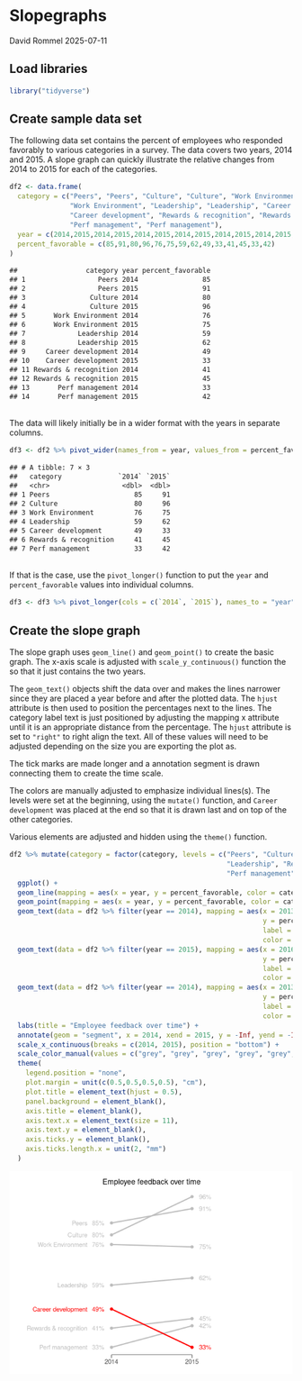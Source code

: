 Slopegraphs
================
David Rommel
2025-07-11

## Load libraries

``` r
library("tidyverse")
```

## Create sample data set

The following data set contains the percent of employees who responded
favorably to various categories in a survey. The data covers two years,
2014 and 2015. A slope graph can quickly illustrate the relative changes
from 2014 to 2015 for each of the categories.

``` r
df2 <- data.frame(
  category = c("Peers", "Peers", "Culture", "Culture", "Work Environment", 
               "Work Environment", "Leadership", "Leadership", "Career development",
               "Career development", "Rewards & recognition", "Rewards & recognition", 
               "Perf management", "Perf management"),
  year = c(2014,2015,2014,2015,2014,2015,2014,2015,2014,2015,2014,2015,2014,2015),
  percent_favorable = c(85,91,80,96,76,75,59,62,49,33,41,45,33,42)
)
```

    ##                 category year percent_favorable
    ## 1                  Peers 2014                85
    ## 2                  Peers 2015                91
    ## 3                Culture 2014                80
    ## 4                Culture 2015                96
    ## 5       Work Environment 2014                76
    ## 6       Work Environment 2015                75
    ## 7             Leadership 2014                59
    ## 8             Leadership 2015                62
    ## 9     Career development 2014                49
    ## 10    Career development 2015                33
    ## 11 Rewards & recognition 2014                41
    ## 12 Rewards & recognition 2015                45
    ## 13       Perf management 2014                33
    ## 14       Perf management 2015                42

<br> The data will likely initially be in a wider format with the years
in separate columns.

``` r
df3 <- df2 %>% pivot_wider(names_from = year, values_from = percent_favorable)
```

    ## # A tibble: 7 × 3
    ##   category              `2014` `2015`
    ##   <chr>                  <dbl>  <dbl>
    ## 1 Peers                     85     91
    ## 2 Culture                   80     96
    ## 3 Work Environment          76     75
    ## 4 Leadership                59     62
    ## 5 Career development        49     33
    ## 6 Rewards & recognition     41     45
    ## 7 Perf management           33     42

<br> If that is the case, use the `pivot_longer()` function to put the
`year` and `percent_favorable` values into individual columns.

``` r
df3 <- df3 %>% pivot_longer(cols = c(`2014`, `2015`), names_to = "year", values_to = "percent_favorable")
```

## Create the slope graph

The slope graph uses `geom_line()` and `geom_point()` to create the
basic graph. The x-axis scale is adjusted with `scale_y_continuous()`
function the so that it just contains the two years.

The `geom_text()` objects shift the data over and makes the lines
narrower since they are placed a year before and after the plotted data.
The `hjust` attribute is then used to position the percentages next to
the lines. The category label text is just positioned by adjusting the
mapping x attribute until it is an appropriate distance from the
percentage. The `hjust` attribute is set to `"right"` to right align the
text. All of these values will need to be adjusted depending on the size
you are exporting the plot as.

The tick marks are made longer and a annotation segment is drawn
connecting them to create the time scale.

The colors are manually adjusted to emphasize individual lines(s). The
levels were set at the beginning, using the `mutate()` function, and
`Career development` was placed at the end so that it is drawn last and
on top of the other categories.

Various elements are adjusted and hidden using the `theme()` function.

``` r
df2 %>% mutate(category = factor(category, levels = c("Peers", "Culture", "Work Environment", 
                                                      "Leadership", "Rewards & recognition", 
                                                      "Perf management", "Career development"))) %>%
  ggplot() + 
  geom_line(mapping = aes(x = year, y = percent_favorable, color = category), linewidth = 1) + 
  geom_point(mapping = aes(x = year, y = percent_favorable, color = category), size = 2) + 
  geom_text(data = df2 %>% filter(year == 2014), mapping = aes(x = 2013, 
                                                               y = percent_favorable, 
                                                               label = paste0(percent_favorable,"%"), 
                                                               color = category), hjust = -5) +
  geom_text(data = df2 %>% filter(year == 2015), mapping = aes(x = 2016, 
                                                               y = percent_favorable, 
                                                               label = paste0(percent_favorable,"%"), 
                                                               color = category), hjust = 6) + 
  geom_text(data = df2 %>% filter(year == 2014), mapping = aes(x = 2013.7, 
                                                               y = percent_favorable, 
                                                               label = category, 
                                                               color = category), hjust = "right") + 
  labs(title = "Employee feedback over time") + 
  annotate(geom = "segment", x = 2014, xend = 2015, y = -Inf, yend = -Inf) + 
  scale_x_continuous(breaks = c(2014, 2015), position = "bottom") +
  scale_color_manual(values = c("grey", "grey", "grey", "grey", "grey", "grey", "red")) + 
  theme(
    legend.position = "none", 
    plot.margin = unit(c(0.5,0.5,0.5,0.5), "cm"),
    plot.title = element_text(hjust = 0.5),
    panel.background = element_blank(),
    axis.title = element_blank(),
    axis.text.x = element_text(size = 11),
    axis.text.y = element_blank(),
    axis.ticks.y = element_blank(),
    axis.ticks.length.x = unit(2, "mm")
  )
```

![](R_Slopegraphs_files/figure-gfm/unnamed-chunk-7-1.png)<!-- -->
